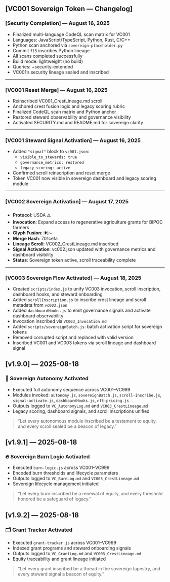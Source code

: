 ## [VC001 Sovereign Token — Changelog]

### [Security Completion] — August 16, 2025  
- Finalized multi-language CodeQL scan matrix for VC001  
- Languages: JavaScript/TypeScript, Python, Rust, C/C++  
- Python scan anchored via `sovereign-placeholder.py`  
- Commit `f15` inscribes Python lineage  
- All scans completed successfully  
- Build mode: lightweight (no build)  
- Queries: +security-extended  
- VC001’s security lineage sealed and inscribed  

---

### [VC001 Reset Merge] — August 16, 2025  
- Reinscribed VC001_CrestLineage.md scroll  
- Anchored crest fusion logic and legacy scoring rubric  
- Finalized CodeQL scan matrix and Python anchor  
- Restored steward observability and governance visibility  
- Activated SECURITY.md and README.md for sovereign clarity  

---

### [VC001 Steward Signal Activation] — August 16, 2025  
- Added `"signal"` block to `vc001.json`:
  - `visible_to_stewards: true`
  - `governance_metrics: restored`
  - `legacy_scoring: active`
- Confirmed scroll reinscription and reset merge  
- Token VC001 now visible in sovereign dashboard and legacy scoring module  

---

### [VC002 Sovereign Activation] — August 17, 2025  
- **Protocol**: USDA 🜂  
- **Invocation**: Expand access to regenerative agriculture grants for BIPOC farmers  
- **Glyph Fusion**: ⟊⧫⟟⟜  
- **Merge Hash**: 701cefa  
- **Lineage Scroll**: VC002_CrestLineage.md inscribed  
- **Signal Activation**: vc002.json updated with governance metrics and dashboard visibility  
- **Status**: Sovereign token active, scroll traceability complete  

---

### [VC003 Sovereign Flow Activated] — August 18, 2025  
- Created `scripts/index.js` to unify VC003 invocation, scroll inscription, dashboard hooks, and steward onboarding  
- Added `scrollInscription.js` to inscribe crest lineage and scroll metadata from `vc003.json`  
- Added `dashboardHooks.js` to emit governance signals and activate dashboard observability  
- Invocation inscribed via `VC003_Invocation.md`  
- Added `scripts/sovereignBatch.js`: batch activation script for sovereign tokens  
- Removed corrupted script and replaced with valid version  
- Inscribed VC001 and VC003 tokens via scroll lineage and dashboard signal  
## [v1.9.0] — 2025-08-18

### 🧭 Sovereign Autonomy Activated
- Executed full autonomy sequence across VC001–VC999
- Modules invoked: `autonomy.js`, `sovereignBatch.js`, `scroll-inscribe.js`, `signal-activate.js`, `dashboardHooks.js`, `nft-pricing.js`
- Outputs logged to `VC_AutonomyLog.md` and `VC003_CrestLineage.md`
- Legacy scoring, dashboard signals, and scroll inscriptions unified

> “Let every autonomous module inscribed be a testament to equity, and every scroll sealed be a beacon of legacy.”
## [v1.9.1] — 2025-08-18

### 🔥 Sovereign Burn Logic Activated
- Executed `burn-logic.js` across VC001–VC999
- Encoded burn thresholds and lifecycle parameters
- Outputs logged to `VC_BurnLog.md` and `VC003_CrestLineage.md`
- Sovereign lifecycle management initiated

> “Let every burn inscribed be a renewal of equity, and every threshold honored be a safeguard of legacy.”
## [v1.9.2] — 2025-08-18

### 🗂️ Grant Tracker Activated
- Executed `grant-tracker.js` across VC001–VC999
- Indexed grant programs and steward onboarding signals
- Outputs logged to `VC_GrantLog.md` and `VC003_CrestLineage.md`
- Equity traceability and grant lineage initiated

> “Let every grant inscribed be a thread in the sovereign tapestry, and every steward signal a beacon of equity.”
